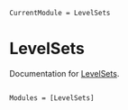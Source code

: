 ```@meta
CurrentModule = LevelSets
```

# LevelSets

Documentation for [LevelSets](https://github.com/jehicken/LevelSets.jl).

```@index
```

```@autodocs
Modules = [LevelSets]
```
